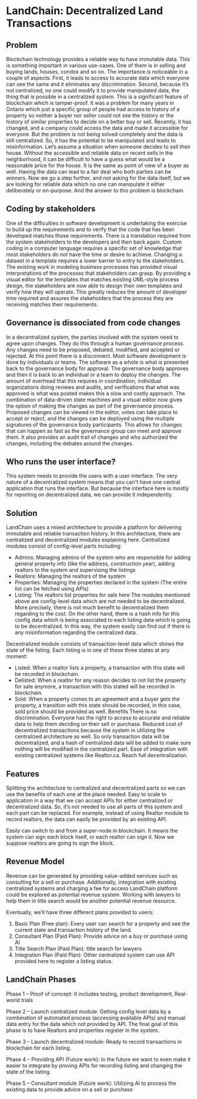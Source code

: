 
# LandChain: Decentralized Land Transactions

## Problem

Blockchain technology provides a reliable way to have immutable data. This is something important in various use-cases. One of them is in selling and buying lands, houses, condos and so on. The importance is noticeable in a couple of aspects. First, it leads to access to accurate data which everyone can see the same and it eliminates any discrimination. Second, because it’s not centralized, no one could modify it to provide manipulated data, the thing that is possible in a centralized system. This is a significant feature of blockchain which is tamper-proof.
It was a problem for many years in Ontario which just a specific group of people had access to history of a property so neither a buyer nor seller could not see the history or the history of similar properties to decide on a better buy or sell. Recently, it has changed, and a company could access the data and made it accessible for everyone. But the problem is not being solved completely and the data is still centralized. So, it has the potential to be manipulated and leads to misinformation.
Let’s assume a situation when someone decides to sell their house. Without the accessible and reliable data on recent sells in the neighborhood, it can be difficult to have a guess what would be a reasonable price for the house. It is the same as point of view of a buyer as well. Having the data can lead to a fair deal who both parties can be winners.
Now we go a step further, and not asking for the data itself, but we are looking for reliable data which no one can manipulate it either deliberately or on-purpose. And the answer to this problem is blockchain.

## Coding by stakeholders

One of the difficulties in software development is undertaking the exercise to build up the requirements and to verify that the code that has been developed matches those requirements. There is a translation required from the system stakeholders to the developers and then back again. Custom coding in a computer language requires a specific set of knowledge that most stakeholders do not have the time or desire to achieve. Changing a dataset in a template requires a lower barrier to entry to the stakeholders. The existing work in modeling business processes has provided visual interpretations of the processes that stakeholders can grasp. By providing a visual editor for the templates that matches existing UML-style process design, the stakeholders are now able to design their own templates and verify how they will operate. This greatly reduces the amount of developer time required and assures the stakeholders that the process they are receiving matches their requirements.

## Governance is dissociated from code changes

In a decentralized system, the parties involved with the system need to agree upon changes. They do this through a human governance process. Any changes need to be proposed, debated, modified, and accepted or rejected. At this point there is a disconnect. Most software development is done by individuals or teams. The software as a whole is what is presented back to the governance body for approval. The governance body approves and then it is back to an individual or a team to deploy the changes. The amount of overhead that this requires in coordination, individual organizations doing reviews and audits, and verifications that what was approved is what was posted makes this a slow and costly approach. The combination of data-driven state machines and a visual editor now gives the option of making the changes as part of the governance process. Proposed changes can be viewed in the editor, votes can take place to accept or reject, and the changes can be deployed using the multiple signatures of the governance body participants. This allows for changes that can happen as fast as the governance group can meet and approve them. It also provides an audit trail of changes and who authorized the changes, including the debates around the changes.

## Who runs the user interface?
This system needs to provide the users with a user interface. The very nature of a decentralized system means that you can't have one central application that runs the interface. But because the interface here is mostly for reporting on decentralized data, we can provide it independently.


## Solution

LandChain uses a mixed architecture to provide a platform for delivering immutable and reliable transaction history.
In this architecture, there are centralized and decentralized modules explaining here.
Centralized modules consist of config-level parts including:
-	Admins: Managing admins of the system who are responsible for adding general property info (like the address, construction year), adding realtors to the system and supervising the listings
-	Realtors: Managing the realtors of the system
-	Properties: Managing the properties declared in the system (The entire list can be fetched using APIs)
-	Listing: The realtors list properties for sale here
The modules mentioned above are config-level data which are not needed to be decentralized. More precisely, there is not much benefit to decentralized them regarding to the cost.
On the other hand, there is a hash info for this config data which is being associated to each listing data which is going to be decentralized. In this way, the system easily can find out if there is any misinformation regarding the centralized data.

Decentralized module consists of transaction-level data which shows the state of the listing. Each listing is in one of these three states at any moment:
-	Listed: When a realtor lists a property, a transaction with this state will be recorded in blockchain.
-	Delisted: When a realtor for any reason decides to not list the property for sale anymore, a transaction with this stated will be recorded in blockchain.
-	Sold: When a property comes to an agreement and a buyer gets the property, a transition with this state should be recorded, in this case, sold price should be provided as well.
Benefits
There is no discrimination. Everyone has the right to access to accurate and reliable data to help them deciding on their sell or purchase.
Reduced cost of decentralized transactions because the system in utilizing the centralized architecture as well. So only transaction data will be decentralized, and a hash of centralized data will be added to make sure nothing will be modified in the centralized part.
Ease of integration with existing centralized systems like Realtor.ca.
Reach full decentralization.


## Features
Splitting the architecture to centralized and decentralized parts so we can use the benefits of each one at the place needed.
Easy to scale to application in a way that we can accept APIs for either centralized or decentralized data. So, it’s not needed to use all parts of this system and each part can be replaced. For example, instead of using Realtor module to record realtors, the data can easily be provided by an existing API.

Easily can switch to and from a super-node in blockchain. It means the system can sign each block itself, or each realtor can sign it. Now we suppose realtors are going to sign the block.


## Revenue Model
Revenue can be generated by providing value-added services such as consulting for a sell or purchase. Additionally, integration with existing centralized systems and charging a fee for access LandChain platform could be explored as potential revenue system.
Working with lawyers to help them in title search would be another potential revenue resource.

Eventually, we’ll have three different plans provided to users:
1.	Basic Plan (Free plan): Every user can search for a property and see the current state and transaction history of the land.
2.	Consultant Plan (Paid Plan): Provide advice on a buy or purchase using AI
3.	Title Search Plan (Paid Plan): title search for lawyers
4.	Integration Plan (Paid Plan): Other centralized system can use API provided here to register a listing status.


## LandChain Phases

Phase 1 – Proof of concept: It includes testing, product development, Real-world trials

Phase 2 – Launch centralized module: Getting config level data by a combination of automated process (accessing available APIs) and manual data entry for the data which not provided by API. The final goal of this phase is to have Realtors and properties register in the system.

Phase 3 – Launch decentralized module: Ready to record transactions in blockchain for each listing.

Phase 4 – Providing API (Future work): In the future we want to even make it easier to integrate by proving APIs for recording listing and changing the state of the listing.

Phase 5 – Consultant module (Future work): Utilizing AI to process the existing data to provide advice on a sell or purchase


